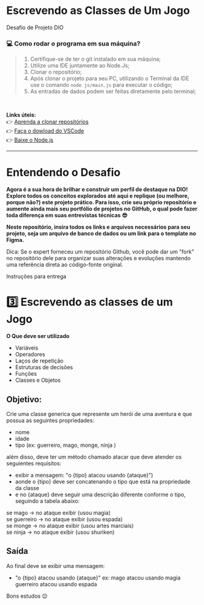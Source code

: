 # Escrevendo as Classes de Um Jogo
Desafio de Projeto DIO

### :computer: Como rodar o programa em sua máquina?

>1. Certifique-se de ter o git instalado em sua máquina;
>2. Utilize uma IDE juntamente ao Node.Js;
>3. Clonar o repositório;
>4. Após clonar o projeto para seu PC, utilizando o Terminal da IDE use o comando `node js/main.js` para executar o código;
>5. As entradas de dados podem ser feitas diretamente pelo terminal;

<br>

**Links úteis:**<br>
:point_right: [Aprenda a clonar repositórios](https://docs.github.com/en/repositories/creating-and-managing-repositories/cloning-a-repository) <br>
:point_right: [Faça o dowload do VSCode](https://code.visualstudio.com/download) <br>
:point_right: [Baixe o Node.js](https://nodejs.org/en/download/current) <br>

<hr>

# Entendendo o Desafio
 
**Agora é a sua hora de brilhar e construir um perfil de destaque na DIO! Explore todos os conceitos explorados até aqui e replique (ou melhore, porque não?) este projeto prático. Para isso, crie seu próprio repositório e aumente ainda mais seu portfólio de projetos no GitHub, o qual pode fazer toda diferença em suas entrevistas técnicas 😎**
 
**Neste repositório, insira todos os links e arquivos necessários para seu projeto, seja um arquivo de banco de dados ou um link para o template no Figma.**
 
Dica: Se o expert forneceu um repositório Github, você pode dar um "fork" no repositório dele para organizar suas alterações e evoluções mantendo uma referência direta ao código-fonte original.
 
Instruções para entrega
# 3️⃣ Escrevendo as classes de um Jogo

**O Que deve ser utilizado**

- Variáveis
- Operadores
- Laços de repetição
- Estruturas de decisões
- Funções
- Classes e Objetos

## Objetivo:

Crie uma classe generica que represente um herói de uma aventura e que possua as seguintes propriedades:

- nome
- idade
- tipo (ex: guerreiro, mago, monge, ninja )

além disso, deve ter um método chamado atacar que deve atender os seguientes requisitos:

- exibir a mensagem: "o {tipo} atacou usando {ataque}")
- aonde o {tipo} deve ser concatenando o tipo que está na propriedade da classe
- e no {ataque} deve seguir uma descrição diferente conforme o tipo, seguindo a tabela abaixo:

se mago -> no ataque exibir (usou magia)<br>
se guerreiro -> no ataque exibir (usou espada)<br>
se monge -> no ataque exibir (usou artes marciais)<br>
se ninja -> no ataque exibir (usou shuriken)<br>

## Saída

Ao final deve se exibir uma mensagem:

- "o {tipo} atacou usando {ataque}"
  ex: mago atacou usando magia
  guerreiro atacou usando espada
 

 
Bons estudos 😉

